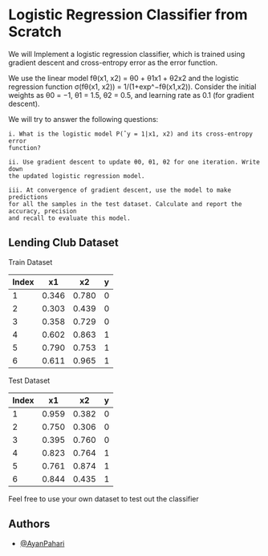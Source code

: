 
# Logistic Regression Classifier from Scratch

We will Implement a logistic regression classifier, which is trained
using gradient descent and cross-entropy error as the error function.

We use the linear model fθ(x1, x2) = θ0 + θ1x1 + θ2x2 and the logistic regression function σ(fθ(x1, x2)) =
1/(1+exp^−fθ(x1,x2)). Consider the initial weights as θ0 = −1, θ1 = 1.5, θ2 = 0.5, and learning rate as 0.1 (for gradient descent).

We will try to answer the following questions:

    i. What is the logistic model P(ˆy = 1|x1, x2) and its cross-entropy error
    function?

    ii. Use gradient descent to update θ0, θ1, θ2 for one iteration. Write down
    the updated logistic regression model.
    
    iii. At convergence of gradient descent, use the model to make predictions
    for all the samples in the test dataset. Calculate and report the accuracy, precision
    and recall to evaluate this model.
## Lending Club Dataset

Train Dataset

| Index 	| x1    	| x2    	| y 	|
|-------	|-------	|-------	|---	|
| 1     	| 0.346 	| 0.780 	| 0 	|
| 2     	| 0.303 	| 0.439 	| 0 	|
| 3     	| 0.358 	| 0.729 	| 0 	|
| 4     	| 0.602 	| 0.863 	| 1 	|
| 5     	| 0.790 	| 0.753 	| 1 	|
| 6     	| 0.611 	| 0.965 	| 1 	|


Test Dataset

| Index 	| x1    	| x2    	| y 	|
|-------	|-------	|-------	|---	|
| 1     	| 0.959 	| 0.382 	| 0 	|
| 2     	| 0.750 	| 0.306 	| 0 	|
| 3     	| 0.395 	| 0.760 	| 0 	|
| 4     	| 0.823 	| 0.764 	| 1 	|
| 5     	| 0.761 	| 0.874 	| 1 	|
| 6     	| 0.844 	| 0.435 	| 1 	|

Feel free to use your own dataset to test out the classifier

## Authors

- [@AyanPahari](https://github.com/AyanPahari)

